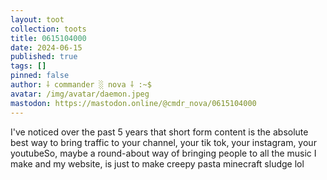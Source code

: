 ```yaml
---
layout: toot
collection: toots
title: 0615104000
date: 2024-06-15
published: true
tags: []
pinned: false
author: ⸸ commander ░ nova ⸸ :~$
avatar: /img/avatar/daemon.jpeg
mastodon: https://mastodon.online/@cmdr_nova/0615104000
---
```


I've noticed over the past 5 years that short form content is the absolute best way to bring traffic to your channel, your tik tok, your instagram, your youtubeSo, maybe a round-about way of bringing people to all the music I make and my website, is just to make creepy pasta minecraft sludge lol
